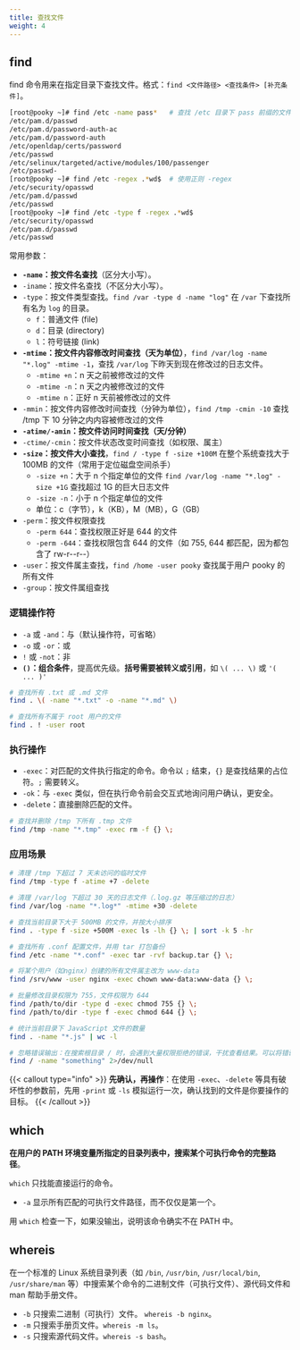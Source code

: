 ```yaml
---
title: 查找文件
weight: 4
---
```


## find

find 命令用来在指定目录下查找文件。格式：`find <文件路径> <查找条件> [补充条件]`。

```bash
[root@pooky ~]# find /etc -name pass*   # 查找 /etc 目录下 pass 前缀的文件
/etc/pam.d/passwd
/etc/pam.d/password-auth-ac
/etc/pam.d/password-auth
/etc/openldap/certs/password
/etc/passwd
/etc/selinux/targeted/active/modules/100/passenger
/etc/passwd-
[root@pooky ~]# find /etc -regex .*wd$  # 使用正则 -regex
/etc/security/opasswd
/etc/pam.d/passwd
/etc/passwd
[root@pooky ~]# find /etc -type f -regex .*wd$
/etc/security/opasswd
/etc/pam.d/passwd
/etc/passwd
```

常用参数：

- **`-name`：按文件名查找**（区分大小写）。
- `-iname`：按文件名查找（不区分大小写）。
- `-type`：按文件类型查找。`find /var -type d -name "log"` 在 `/var` 下查找所有名为 `log` 的目录。
  - `f`：普通文件 (file)
  - `d`：目录 (directory)
  - `l`：符号链接 (link)
- **`-mtime`：按文件内容修改时间查找（天为单位）**，`find /var/log -name "*.log" -mtime -1`，查找 `/var/log` 下昨天到现在修改过的日志文件。
  - `-mtime +n`：n 天之前被修改过的文件
  - `-mtime -n`：n 天之内被修改过的文件
  - `-mtime n`：正好 n 天前被修改过的文件
- `-mmin`：按文件内容修改时间查找（分钟为单位），`find /tmp -cmin -10` 查找 /tmp 下 10 分钟之内内容被修改过的文件
- **`-atime/-amin`：按文件访问时间查找（天/分钟）**
- `-ctime/-cmin`：按文件状态改变时间查找（如权限、属主）
- **`-size`：按文件大小查找**，`find / -type f -size +100M` 在整个系统查找大于 100MB 的文件（常用于定位磁盘空间杀手）
  - `-size +n`：大于 n 个指定单位的文件 `find /var/log -name "*.log" -size +1G` 查找超过 1G 的巨大日志文件
  - `-size -n`：小于 n 个指定单位的文件
  - 单位：c（字节），k（KB），M（MB），G（GB）
- `-perm`：按文件权限查找
  - `-perm 644`：查找权限正好是 644 的文件
  - `-perm -644`：查找权限包含 644 的文件（如 755, 644 都匹配，因为都包含了 rw-r--r--）
- `-user`：按文件属主查找，`find /home -user pooky` 查找属于用户 pooky 的所有文件
- `-group`：按文件属组查找

### 逻辑操作符

- `-a` 或 `-and`：与（默认操作符，可省略）
- `-o` 或 `-or`：或
- `!` 或 `-not`：非
- **`()`：组合条件**，提高优先级。**括号需要被转义或引用**，如 `\( ... \)` 或 `'( ... )'`

```bash
# 查找所有 .txt 或 .md 文件
find . \( -name "*.txt" -o -name "*.md" \)

# 查找所有不属于 root 用户的文件
find . ! -user root
```

### 执行操作

- `-exec`：对匹配的文件执行指定的命令。命令以 `;` 结束，`{}` 是查找结果的占位符。`;` 需要转义。
- `-ok`：与 `-exec` 类似，但在执行命令前会交互式地询问用户确认，更安全。
- `-delete`：直接删除匹配的文件。

```bash
# 查找并删除 /tmp 下所有 .tmp 文件
find /tmp -name "*.tmp" -exec rm -f {} \;
```

### 应用场景

```bash
# 清理 /tmp 下超过 7 天未访问的临时文件
find /tmp -type f -atime +7 -delete

# 清理 /var/log 下超过 30 天的日志文件（.log.gz 等压缩过的日志）
find /var/log -name "*.log*" -mtime +30 -delete

# 查找当前目录下大于 500MB 的文件，并按大小排序
find . -type f -size +500M -exec ls -lh {} \; | sort -k 5 -hr

# 查找所有 .conf 配置文件，并用 tar 打包备份
find /etc -name "*.conf" -exec tar -rvf backup.tar {} \;

# 将某个用户（如nginx）创建的所有文件属主改为 www-data
find /srv/www -user nginx -exec chown www-data:www-data {} \;

# 批量修改目录权限为 755，文件权限为 644
find /path/to/dir -type d -exec chmod 755 {} \;
find /path/to/dir -type f -exec chmod 644 {} \;

# 统计当前目录下 JavaScript 文件的数量
find . -name "*.js" | wc -l

# 忽略错误输出：在搜索根目录 / 时，会遇到大量权限拒绝的错误，干扰查看结果。可以将错误重定向到黑洞。
find / -name "something" 2>/dev/null
```

{{< callout type="info" >}}
**先确认，再操作**：在使用 `-exec`、`-delete` 等具有破坏性的参数前，先用 `-print` 或 `-ls` 模拟运行一次，确认找到的文件是你要操作的目标。
{{< /callout >}}


## which

**在用户的 PATH 环境变量所指定的目录列表中，搜索某个可执行命令的完整路径**。

`which` 只找能直接运行的命令。

- `-a` 显示所有匹配的可执行文件路径，而不仅仅是第一个。

用 `which` 检查一下，如果没输出，说明该命令确实不在 PATH 中。

## whereis

在一个标准的 Linux 系统目录列表（如 `/bin`, `/usr/bin`, `/usr/local/bin`, `/usr/share/man` 等）中搜索某个命令的二进制文件（可执行文件）、源代码文件和 man 帮助手册文件。

- `-b` 只搜索二进制（可执行）文件。	`whereis -b nginx`。
- `-m` 只搜索手册页文件。`whereis -m ls`。
- `-s` 只搜索源代码文件。`whereis -s bash`。


